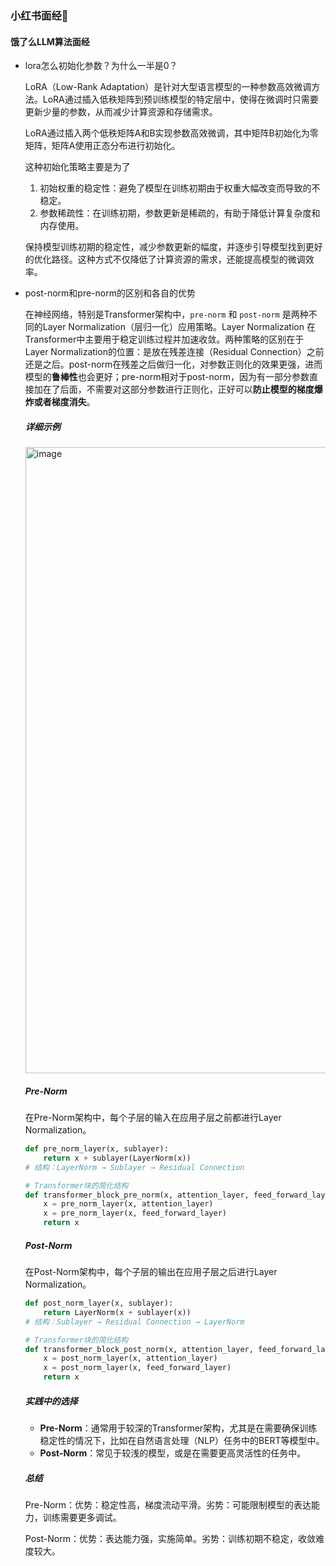 ### 小红书面经🥺
#### 饿了么LLM算法面经
- lora怎么初始化参数？为什么一半是0？

  LoRA（Low-Rank Adaptation）是针对大型语言模型的一种参数高效微调方法。LoRA通过插入低秩矩阵到预训练模型的特定层中，使得在微调时只需要更新少量的参数，从而减少计算资源和存储需求。
  
  LoRA通过插入两个低秩矩阵A和B实现参数高效微调，其中矩阵B初始化为零矩阵，矩阵A使用正态分布进行初始化。
  
  这种初始化策略主要是为了
  1. 初始权重的稳定性：避免了模型在训练初期由于权重大幅改变而导致的不稳定。
  2. 参数稀疏性：在训练初期，参数更新是稀疏的，有助于降低计算复杂度和内存使用。
  
  保持模型训练初期的稳定性，减少参数更新的幅度，并逐步引导模型找到更好的优化路径。这种方式不仅降低了计算资源的需求，还能提高模型的微调效率。
- post-norm和pre-norm的区别和各自的优势

  在神经网络，特别是Transformer架构中，`pre-norm` 和 `post-norm` 是两种不同的Layer Normalization（层归一化）应用策略。Layer Normalization 在Transformer中主要用于稳定训练过程并加速收敛。两种策略的区别在于Layer Normalization的位置：是放在残差连接（Residual Connection）之前还是之后。post-norm在残差之后做归一化，对参数正则化的效果更强，进而模型的**鲁棒性**也会更好；pre-norm相对于post-norm，因为有一部分参数直接加在了后面，不需要对这部分参数进行正则化，正好可以**防止模型的梯度爆炸或者梯度消失**。

  ##### 详细示例
  <img width="1002" alt="image" src="https://github.com/LilinNK/Graduation-Project/assets/96948927/d6ba042b-b0e3-4b98-a463-3e68189f3f38">

  ##### Pre-Norm
  
  在Pre-Norm架构中，每个子层的输入在应用子层之前都进行Layer Normalization。
  
  ```python
  def pre_norm_layer(x, sublayer):
      return x + sublayer(LayerNorm(x))
  # 结构：LayerNorm → Sublayer → Residual Connection
  
  # Transformer块的简化结构
  def transformer_block_pre_norm(x, attention_layer, feed_forward_layer):
      x = pre_norm_layer(x, attention_layer)
      x = pre_norm_layer(x, feed_forward_layer)
      return x
  ```
  
  ##### Post-Norm
  
  在Post-Norm架构中，每个子层的输出在应用子层之后进行Layer Normalization。
  
  ```python
  def post_norm_layer(x, sublayer):
      return LayerNorm(x + sublayer(x))
  # 结构：Sublayer → Residual Connection → LayerNorm
  
  # Transformer块的简化结构
  def transformer_block_post_norm(x, attention_layer, feed_forward_layer):
      x = post_norm_layer(x, attention_layer)
      x = post_norm_layer(x, feed_forward_layer)
      return x
  ```
  
  ##### 实践中的选择
  
  - **Pre-Norm**：通常用于较深的Transformer架构，尤其是在需要确保训练稳定性的情况下，比如在自然语言处理（NLP）任务中的BERT等模型中。
  - **Post-Norm**：常见于较浅的模型，或是在需要更高灵活性的任务中。

  ##### 总结

  Pre-Norm：优势：稳定性高，梯度流动平滑。劣势：可能限制模型的表达能力，训练需要更多调试。

  Post-Norm：优势：表达能力强，实施简单。劣势：训练初期不稳定，收敛难度较大。
  
